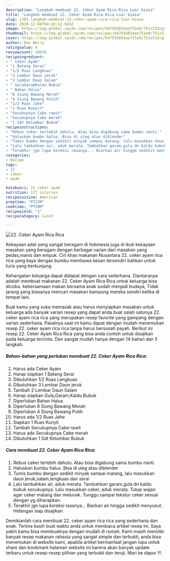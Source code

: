 ```yaml
---
description: "Langkah membuat 22. Ceker Ayam Rica Rica Luar biasa"
title: "Langkah membuat 22. Ceker Ayam Rica Rica Luar biasa"
slug: 1301-langkah-membuat-22-ceker-ayam-rica-rica-luar-biasa
date: 2020-12-04T04:42:12.024Z
image: https://img-global.cpcdn.com/recipes/b47593654ae751e8/751x532cq70/22-ceker-ayam-rica-rica-foto-resep-utama.jpg
thumbnail: https://img-global.cpcdn.com/recipes/b47593654ae751e8/751x532cq70/22-ceker-ayam-rica-rica-foto-resep-utama.jpg
cover: https://img-global.cpcdn.com/recipes/b47593654ae751e8/751x532cq70/22-ceker-ayam-rica-rica-foto-resep-utama.jpg
author: Don Berry
ratingvalue: 4
reviewcount: 10929
recipeingredient:
- " Ceker Ayam"
- "1 Batang Serai"
- "1/2 Ruas Lengkuas"
- "3 Lembar Daun jeruk"
- "2 Lembar Daun Salam"
- " GulaGaramKaldu Bubuk"
- " Bahan Halus"
- "8 Siung Bawang Merah"
- "4 Siung Bawang Putih"
- "1/2 Ruas Jahe"
- "1 Ruas Kunyit"
- "Secukupnya Cabe rawit"
- "Secukupnya Cabe merah"
- "1 Sdt Ketumbar Bubuk"
recipeinstructions:
- "Rebus ceker terlebih dahulu. Atau bisa digabung sama bumbu nanti."
- "Haluskan bumbu halus. Bisa di uleg atau diblender"
- "Tumis bumbu dengan sedikit minyak sampai matang, lalu masukkan daun jeruk,salam,lengkuas dan serai"
- "Lalu tambahkan air, aduk merata. Tambahkan garam,gula dn kaldu bubuk secukupnya. Lalu masukkan ceker, aduk merata. Tutup wajan agar ceker matang dan melunak. Tunggu sampai tekstur ceker sesuai dengan yg diharapkan."
- "Terakhir jgn lupa koreksi rasanya... Biarkan air hingga sedikit menyusut. Hidangan siap disajikan"
categories:
- Recipe
tags:
- 22
- ceker
- ayam

katakunci: 22 ceker ayam 
nutrition: 177 calories
recipecuisine: American
preptime: "PT23M"
cooktime: "PT59M"
recipeyield: "1"
recipecategory: Lunch

---
```



![22. Ceker Ayam Rica Rica](https://img-global.cpcdn.com/recipes/b47593654ae751e8/751x532cq70/22-ceker-ayam-rica-rica-foto-resep-utama.jpg)

Kekayaan adat yang sangat beragam di Indonesia juga di ikuti kekayaan masakan yang beragam dengan berbagai varian dari masakan yang pedas,manis dan empuk. Ciri khas makanan Nusantara 22. ceker ayam rica rica yang kaya dengan bumbu membawa kesan tersendiri bahkan untuk turis yang berkunjung.


Kehangatan keluarga dapat didapat dengan cara sederhana. Diantaranya adalah membuat makanan 22. Ceker Ayam Rica Rica untuk keluarga bisa dicoba. kebersamaan makan bersama anak sudah menjadi budaya, Tidak jarang yang biasanya mencari masakan kampung mereka sendiri ketika di tempat lain.



Buat kamu yang suka memasak atau harus menyiapkan masakan untuk keluarga ada banyak varian resep yang dapat anda buat salah satunya 22. ceker ayam rica rica yang merupakan resep favorite yang gampang dengan varian sederhana. Pasalnya saat ini kamu dapat dengan mudah menemukan resep 22. ceker ayam rica rica tanpa harus bersusah payah.
Berikut ini resep 22. Ceker Ayam Rica Rica yang bisa anda contoh untuk disajikan pada keluarga tercinta. Dan sangat mudah hanya dengan 14 bahan dan 5 langkah.


<!--inarticleads1-->

##### Bahan-bahan yang perlukan membuat 22. Ceker Ayam Rica Rica:

1. Harus ada  Ceker Ayam
1. Harap siapkan 1 Batang Serai
1. Dibutuhkan 1/2 Ruas Lengkuas
1. Dibutuhkan 3 Lembar Daun jeruk
1. Tambah 2 Lembar Daun Salam
1. Harap siapkan  Gula,Garam,Kaldu Bubuk
1. Diperlukan  Bahan Halus
1. Diperlukan 8 Siung Bawang Merah
1. Diperlukan 4 Siung Bawang Putih
1. Harus ada 1/2 Ruas Jahe
1. Siapkan 1 Ruas Kunyit
1. Tambah Secukupnya Cabe rawit
1. Harus ada Secukupnya Cabe merah
1. Dibutuhkan 1 Sdt Ketumbar Bubuk




<!--inarticleads2-->

##### Cara membuat  22. Ceker Ayam Rica Rica:

1. Rebus ceker terlebih dahulu. Atau bisa digabung sama bumbu nanti.
1. Haluskan bumbu halus. Bisa di uleg atau diblender
1. Tumis bumbu dengan sedikit minyak sampai matang, lalu masukkan daun jeruk,salam,lengkuas dan serai
1. Lalu tambahkan air, aduk merata. Tambahkan garam,gula dn kaldu bubuk secukupnya. Lalu masukkan ceker, aduk merata. Tutup wajan agar ceker matang dan melunak. Tunggu sampai tekstur ceker sesuai dengan yg diharapkan.
1. Terakhir jgn lupa koreksi rasanya... Biarkan air hingga sedikit menyusut. Hidangan siap disajikan




Demikianlah cara membuat 22. ceker ayam rica rica yang sederhana dan enak. Terima kasih buat waktu anda untuk membaca artikel resep ini. Saya yakin kamu bisa membuatnya dengan mudah di rumah. Kami masih memiliki banyak resep makanan rahasia yang sangat simple dan terbukti, anda bisa menemukan di website kami, apabila artikel bermanfaat jangan lupa untuk share dan bookmark halaman website ini karena akan banyak update terbaru untuk resep-resep pilihan yang terbukti dan teruji. Mari ke dapur !!!. 
